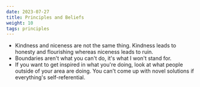 ```yaml
---
date: 2023-07-27
title: Principles and Beliefs
weight: 10
tags: principles
---
```


- Kindness and niceness are not the same thing. Kindness leads to honesty and flourishing whereas niceness leads to ruin.
- Boundaries aren't what you can't do, it's what I won't stand for.
- If you want to get inspired in what you're doing, look at what people outside of your area are doing. You can't come up with novel solutions if everything's self-referential.